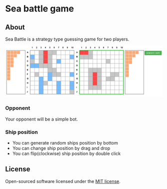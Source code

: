 # Sea battle game #

## About ##

Sea Battle is a strategy type guessing game for two players.

![Alt text](/src/sea-battle/git/sea-battle-screen.png?raw=true)

### Opponent  ###

Your opponent will be a simple bot.

### Ship position  ###

* You can generate random ships position by bottom
* You can change ship position by drag and drop
* You can flip(clockwise) ship position by double click

## License

Open-sourced software licensed under the [MIT license](https://opensource.org/licenses/MIT).

